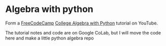 # Algebra with python

Form a [FreeCodeCamp](https://www.freecodecamp.org/) [College Algebra with Python](https://youtu.be/i7vOAcUo5iA?feature=shared) tutorial on YouTube.

The tutorial notes and code are on Google CoLab, but I will move the code here and make a little python algebra repo
